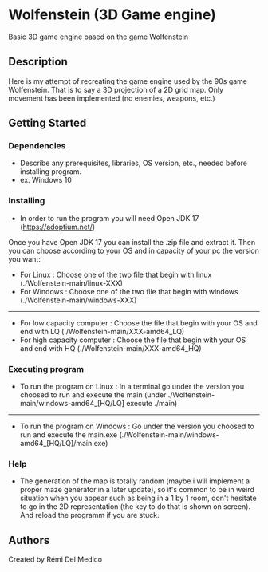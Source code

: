# Wolfenstein (3D Game engine)

Basic 3D game engine based on the game Wolfenstein

## Description

Here is my attempt of recreating the game engine used by the 90s game Wolfenstein.
That is to say a 3D projection of a 2D grid map.
Only movement has been implemented (no enemies, weapons, etc.)

## Getting Started

### Dependencies

* Describe any prerequisites, libraries, OS version, etc., needed before installing program.
* ex. Windows 10

### Installing

* In order to run the program you will need Open JDK 17 (https://adoptium.net/)

Once you have Open JDK 17 you can install the .zip file and extract it.
Then you can choose according to your OS and in capacity of your pc the version you want:

* For Linux :
Choose one of the two file that begin with linux (./Wolfenstein-main/linux-XXX)
* For Windows :
Choose one of the two file that begin with windows (./Wolfenstein-main/windows-XXX)
---
* For low capacity computer :
Choose the file that begin with your OS and end with LQ (./Wolfenstein-main/XXX-amd64_LQ)
* For high capacity computer :
Choose the file that begin with your OS and end with HQ (./Wolfenstein-main/XXX-amd64_HQ)

### Executing program

* To run the program on Linux :
In a terminal go under the version you choosed to run and execute the main (under ./Wolfenstein-main/windows-amd64_[HQ/LQ] execute ./main)
---
* To run the program on Windows :
Go under the version you choosed to run and execute the main.exe (./Wolfenstein-main/windows-amd64_[HQ/LQ]/main.exe)

### Help

* The generation of the map is totally random (maybe i will implement a proper maze generator in a later update), so it's common to be in weird situation when you appear such as being in a 1 by 1 room, don't hesitate to go in the 2D representation (the key to do that is shown on screen).
And reload the programm if you are stuck.

## Authors

Created by Rémi Del Medico
